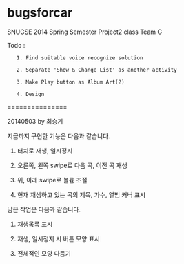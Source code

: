 bugsforcar
==========

SNUCSE 2014 Spring Semester Project2 class Team G

Todo :

       1. Find suitable voice recognize solution

       2. Separate 'Show & Change List' as another activity
       
       3. Make Play button as Album Art(?)

       4. Design
       
===============

20140503 by 최승기


지금까지 구현한 기능은 다음과 같습니다.

1. 터치로 재생, 일시정지

2. 오른쪽, 왼쪽 swipe로 다음 곡, 이전 곡 재생

3. 위, 아래 swipe로 볼륨 조절

4. 현재 재생하고 있는 곡의 제목, 가수, 앨범 커버 표시


남은 작업은 다음과 같습니다.

1. 재생목록 표시

2. 재생, 일시정지 시 버튼 모양 표시

3. 전체적인 모양 다듬기

